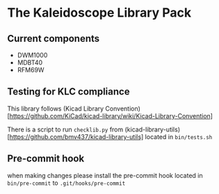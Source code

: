 # The Kaleidoscope Library Pack

## Current components
* DWM1000
* MDBT40
* RFM69W

## Testing for KLC compliance
This library follows (Kicad Library Convention)[https://github.com/KiCad/kicad-library/wiki/Kicad-Library-Convention]

There is a script to run `checklib.py` from (kicad-library-utils)[https://github.com/bmv437/kicad-library-utils] located in `bin/tests.sh`

## Pre-commit hook
when making changes please install the pre-commit hook located in
`bin/pre-commit` to `.git/hooks/pre-commit`

